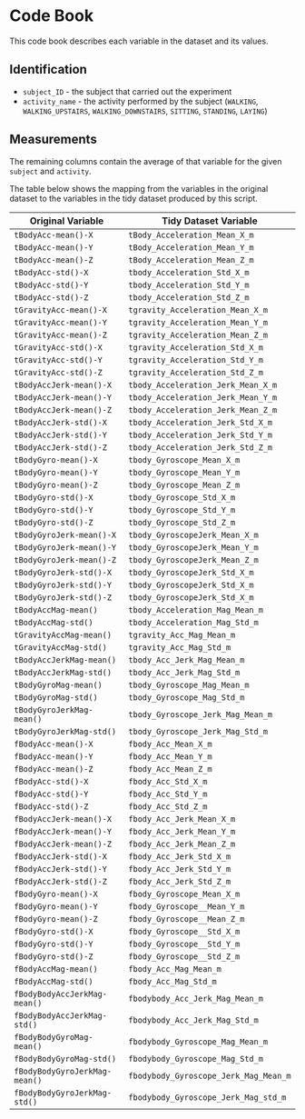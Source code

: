 # Code Book

This code book describes each variable in the dataset and its values.

## Identification

* `subject_ID` - the subject that carried out the experiment
* `activity_name` - the activity performed by the subject (`WALKING`, `WALKING_UPSTAIRS`, `WALKING_DOWNSTAIRS`, `SITTING`, `STANDING`, `LAYING`)

## Measurements

The remaining columns contain the average of that variable for the given `subject` and `activity`. 

The table below shows the mapping from the variables in the original dataset to the variables in the tidy dataset produced by this script.

| Original Variable | Tidy Dataset Variable |
|-------------------|-----------------------|
| `tBodyAcc-mean()-X` | `tBody_Acceleration_Mean_X_m` |
| `tBodyAcc-mean()-Y` | `tBody_Acceleration_Mean_Y_m` |
| `tBodyAcc-mean()-Z` | `tBody_Acceleration_Mean_Z_m` |
| `tBodyAcc-std()-X` | `tbody_Acceleration_Std_X_m` |
| `tBodyAcc-std()-Y` | `tbody_Acceleration_Std_Y_m` |
| `tBodyAcc-std()-Z` | `tbody_Acceleration_Std_Z_m` |
| `tGravityAcc-mean()-X` | `tgravity_Acceleration_Mean_X_m` |
| `tGravityAcc-mean()-Y` | `tgravity_Acceleration_Mean_Y_m` |
| `tGravityAcc-mean()-Z` | `tgravity_Acceleration_Mean_Z_m` |
| `tGravityAcc-std()-X` | `tgravity_Acceleration_Std_X_m` |
| `tGravityAcc-std()-Y` | `tgravity_Acceleration_Std_Y_m` |
| `tGravityAcc-std()-Z` | `tgravity_Acceleration_Std_Z_m` |
| `tBodyAccJerk-mean()-X` | `tbody_Acceleration_Jerk_Mean_X_m` |
| `tBodyAccJerk-mean()-Y` | `tbody_Acceleration_Jerk_Mean_Y_m` |
| `tBodyAccJerk-mean()-Z` | `tbody_Acceleration_Jerk_Mean_Z_m` |
| `tBodyAccJerk-std()-X` | `tbody_Acceleration_Jerk_Std_X_m` |
| `tBodyAccJerk-std()-Y` | `tbody_Acceleration_Jerk_Std_Y_m` |
| `tBodyAccJerk-std()-Z` | `tbody_Acceleration_Jerk_Std_Z_m` |
| `tBodyGyro-mean()-X` | `tbody_Gyroscope_Mean_X_m` |
| `tBodyGyro-mean()-Y` | `tbody_Gyroscope_Mean_Y_m` |
| `tBodyGyro-mean()-Z` | `tbody_Gyroscope_Mean_Z_m` |
| `tBodyGyro-std()-X` | `tbody_Gyroscope_Std_X_m` |
| `tBodyGyro-std()-Y` | `tbody_Gyroscope_Std_Y_m` |
| `tBodyGyro-std()-Z` | `tbody_Gyroscope_Std_Z_m` |
| `tBodyGyroJerk-mean()-X` | `tbody_GyroscopeJerk_Mean_X_m` |
| `tBodyGyroJerk-mean()-Y` | `tbody_GyroscopeJerk_Mean_Y_m` |
| `tBodyGyroJerk-mean()-Z` | `tbody_GyroscopeJerk_Mean_Z_m` |
| `tBodyGyroJerk-std()-X` | `tbody_GyroscopeJerk_Std_X_m` |
| `tBodyGyroJerk-std()-Y` | `tbody_GyroscopeJerk_Std_X_m` |
| `tBodyGyroJerk-std()-Z` | `tbody_GyroscopeJerk_Std_X_m` |
| `tBodyAccMag-mean()` | `tbody_Acceleration_Mag_Mean_m` |
| `tBodyAccMag-std()` | `tbody_Acceleration_Mag_Std_m` |
| `tGravityAccMag-mean()` | `tgravity_Acc_Mag_Mean_m` |
| `tGravityAccMag-std()` | `tgravity_Acc_Mag_Std_m` |
| `tBodyAccJerkMag-mean()` | `tbody_Acc_Jerk_Mag_Mean_m` |
| `tBodyAccJerkMag-std()` | `tbody_Acc_Jerk_Mag_Std_m` |
| `tBodyGyroMag-mean()` | `tbody_Gyroscope_Mag_Mean_m` |
| `tBodyGyroMag-std()` | `tbody_Gyroscope_Mag_Std_m` |
| `tBodyGyroJerkMag-mean()` | `tbody_Gyroscope_Jerk_Mag_Mean_m` |
| `tBodyGyroJerkMag-std()` | `tbody_Gyroscope_Jerk_Mag_Std_m` |
| `fBodyAcc-mean()-X` | `fbody_Acc_Mean_X_m` |
| `fBodyAcc-mean()-Y` | `fbody_Acc_Mean_Y_m` |
| `fBodyAcc-mean()-Z` | `fbody_Acc_Mean_Z_m` |
| `fBodyAcc-std()-X` | `fbody_Acc_Std_X_m` |
| `fBodyAcc-std()-Y` | `fbody_Acc_Std_Y_m` |
| `fBodyAcc-std()-Z` | `fbody_Acc_Std_Z_m` |
| `fBodyAccJerk-mean()-X` | `fbody_Acc_Jerk_Mean_X_m` |
| `fBodyAccJerk-mean()-Y` | `fbody_Acc_Jerk_Mean_Y_m` |
| `fBodyAccJerk-mean()-Z` | `fbody_Acc_Jerk_Mean_Z_m` |
| `fBodyAccJerk-std()-X` | `fbody_Acc_Jerk_Std_X_m` |
| `fBodyAccJerk-std()-Y` | `fbody_Acc_Jerk_Std_Y_m` |
| `fBodyAccJerk-std()-Z` | `fbody_Acc_Jerk_Std_Z_m` |
| `fBodyGyro-mean()-X` | `fbody_Gyroscope_Mean_X_m` |
| `fBodyGyro-mean()-Y` | `fbody_Gyroscope__Mean_Y_m` |
| `fBodyGyro-mean()-Z` | `fbody_Gyroscope__Mean_Z_m` |
| `fBodyGyro-std()-X` | `fbody_Gyroscope__Std_X_m` |
| `fBodyGyro-std()-Y` | `fbody_Gyroscope__Std_Y_m` |
| `fBodyGyro-std()-Z` | `fbody_Gyroscope__Std_Z_m` |
| `fBodyAccMag-mean()` | `fbody_Acc_Mag_Mean_m` |
| `fBodyAccMag-std()` | `fbody_Acc_Mag_Std_m` |
| `fBodyBodyAccJerkMag-mean()` | `fbodybody_Acc_Jerk_Mag_Mean_m` |
| `fBodyBodyAccJerkMag-std()` | `fbodybody_Acc_Jerk_Mag_Std_m` |
| `fBodyBodyGyroMag-mean()` | `fbodybody_Gyroscope_Mag_Mean_m` |
| `fBodyBodyGyroMag-std()` | `fbodybody_Gyroscope_Mag_Std_m` |
| `fBodyBodyGyroJerkMag-mean()` | `fbodybody_Gyroscope_Jerk_Mag_Mean_m` |
| `fBodyBodyGyroJerkMag-std()` | `fbodybody_Gyroscope_Jerk_Mag_std_m` |